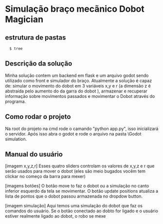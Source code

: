 # Simulação braço mecãnico Dobot Magician

## estrutura de pastas

```shell
  $ tree
```

## Descrição da solução

Minha solução contem um backend em flask e um arquivo godot sendo utilizado como front e simulador do braço. Atualmente a solução é capaz de: simular o movimento do dobot em 3 variáveis x,y e r (a dimensão z é abstraída pelo aumento do da garra do dobot ), armazenar e recuperar informação sobre movimentos passados e movimentar o Dobot através do programa.

## Como rodar o projeto

Na root do projeto na cmd rode o camando "python app.py", isso inicializará o servidor. Após isso abra o godot e rode o arquivo na pasta \Godot simulation.

## Manual do usuário

[imagem x,y,z,r]
Esses quatro sliders controlam os valores de x,y,z e r que serão usados para mover o dobot (eles são meio bugados vocêm tem clickar no começo da barra para mexer)

[imagens botões]
O botão move to faz o dobot ou a simulação no canto inferior esquerdo da tela se movimentar. O botão update positions atualiza a lista de pontos que o dobot passou armazenada no dropdow button.

[imagem simulação]
Aqui temos uma simulação do dobot que faz os comandos do usuário. Se o botão conectado ao dobto for ligado e o usuário estiver realmente ligado ao dobot, o robo se mexe

